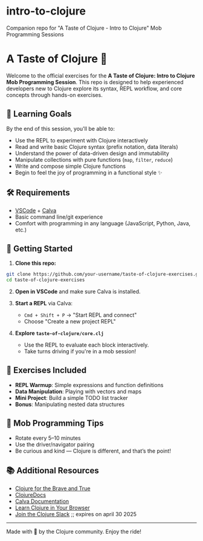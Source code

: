 # intro-to-clojure
Companion repo for "A Taste of Clojure - Intro to Clojure" Mob Programming Sessions 
# A Taste of Clojure 🍒

Welcome to the official exercises for the **A Taste of Clojure: Intro to Clojure Mob Programming Session**. This repo is designed to help experienced developers new to Clojure explore its syntax, REPL workflow, and core concepts through hands-on exercises.

## 🧠 Learning Goals

By the end of this session, you'll be able to:

- Use the REPL to experiment with Clojure interactively
- Read and write basic Clojure syntax (prefix notation, data literals)
- Understand the power of data-driven design and immutability
- Manipulate collections with pure functions (`map`, `filter`, `reduce`)
- Write and compose simple Clojure functions
- Begin to feel the joy of programming in a functional style ✨

## 🛠️ Requirements

- [VSCode](https://code.visualstudio.com/) + [Calva](https://calva.io/)
- Basic command line/git experience
- Comfort with programming in any language (JavaScript, Python, Java, etc.)

## 🚀 Getting Started

1. **Clone this repo:**

```bash
git clone https://github.com/your-username/taste-of-clojure-exercises.git
cd taste-of-clojure-exercises
```

2. **Open in VSCode** and make sure Calva is installed.

3. **Start a REPL** via Calva:
   - `Cmd + Shift + P` → "Start REPL and connect"
   - Choose "Create a new project REPL"

4. **Explore `taste-of-clojure/core.clj`**
   - Use the REPL to evaluate each block interactively.
   - Take turns driving if you're in a mob session!

## 🧪 Exercises Included

- **REPL Warmup**: Simple expressions and function definitions
- **Data Manipulation**: Playing with vectors and maps
- **Mini Project**: Build a simple TODO list tracker
- **Bonus**: Manipulating nested data structures

## 👥 Mob Programming Tips

- Rotate every 5–10 minutes
- Use the driver/navigator pairing
- Be curious and kind — Clojure is different, and that’s the point!

## 📚 Additional Resources

- [Clojure for the Brave and True](https://www.braveclojure.com/)
- [ClojureDocs](https://clojuredocs.org/)
- [Calva Documentation](https://calva.io/)
- [Learn Clojure in Your Browser](https://www.tryclj.com/)
- [Join the Clojure Slack](https://join.slack.com/t/clojurians/shared_invite/zt-32yyqg07l-NEGiTedIHsVeOWinktYEKQ) ;; expires  on april 30 2025



---

Made with 💜 by the Clojure community. Enjoy the ride!
